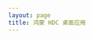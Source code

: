 ```yaml
---
layout: page
title: 鸿蒙 HDC 桌面应用
---
```

<script setup>
import AppHome from '@share/components/AppHome.vue'

const version = "1.0.0"

// https://www.shadertoy.com/view/ltXczj
const code = `const float overallSpeed = 0.2;
const float gridSmoothWidth = 0.015;
const float axisWidth = 0.05;
const float majorLineWidth = 0.025;
const float minorLineWidth = 0.0125;
const float majorLineFrequency = 5.0;
const float minorLineFrequency = 1.0;
const vec4 gridColor = vec4(0.5);
const float scale = 5.0;
const vec4 lineColor = vec4(0.25, 0.5, 1.0, 1.0);
const float minLineWidth = 0.02;
const float maxLineWidth = 0.5;
const float lineSpeed = 1.0 * overallSpeed;
const float lineAmplitude = 1.0;
const float lineFrequency = 0.2;
const float warpSpeed = 0.2 * overallSpeed;
const float warpFrequency = 0.5;
const float warpAmplitude = 1.0;
const float offsetFrequency = 0.5;
const float offsetSpeed = 1.33 * overallSpeed;
const float minOffsetSpread = 0.6;
const float maxOffsetSpread = 2.0;
const int linesPerGroup = 16;

const vec4[] bgColors = vec4[]
  (
    lineColor * 0.5,
    lineColor - vec4(0.2, 0.2, 0.7, 1)
  );

#define drawCircle(pos, radius, coord) smoothstep(radius + gridSmoothWidth, radius, length(coord - (pos)))

#define drawSmoothLine(pos, halfWidth, t) smoothstep(halfWidth, 0.0, abs(pos - (t)))

#define drawCrispLine(pos, halfWidth, t) smoothstep(halfWidth + gridSmoothWidth, halfWidth, abs(pos - (t)))

#define drawPeriodicLine(freq, width, t) drawCrispLine(freq / 2.0, width, abs(mod(t, freq) - (freq) / 2.0))

float drawGridLines(float axis)
{
  return drawCrispLine(0.0, axisWidth, axis)
    + drawPeriodicLine(majorLineFrequency, majorLineWidth, axis)
    + drawPeriodicLine(minorLineFrequency, minorLineWidth, axis);
}

float drawGrid(vec2 space)
{
  return min(1., drawGridLines(space.x)
    + drawGridLines(space.y));
}

// probably can optimize w/ noise, but currently using fourier transform
float random(float t)
{
  return (cos(t) + cos(t * 1.3 + 1.3) + cos(t * 1.4 + 1.4)) / 3.0;
}

float getPlasmaY(float x, float horizontalFade, float offset)
{
  return random(x * lineFrequency + iTime * lineSpeed) * horizontalFade * lineAmplitude + offset;
}

void mainImage(out vec4 fragColor, in vec2 fragCoord)
{
  vec2 uv = fragCoord.xy / iResolution.xy;
  vec2 space = (fragCoord - iResolution.xy / 2.0) / iResolution.x * 2.0 * scale;

  float horizontalFade = 1.0 - (cos(uv.x * 6.28) * 0.5 + 0.5);
  float verticalFade = 1.0 - (cos(uv.y * 6.28) * 0.5 + 0.5);

  // fun with nonlinear transformations! (wind / turbulence)
  space.y += random(space.x * warpFrequency + iTime * warpSpeed) * warpAmplitude * (0.5 + horizontalFade);
  space.x += random(space.y * warpFrequency + iTime * warpSpeed + 2.0) * warpAmplitude * horizontalFade;

  vec4 lines = vec4(0);

  for (int l = 0; l < linesPerGroup; l++)
  {
    float normalizedLineIndex = float(l) / float(linesPerGroup);
    float offsetTime = iTime * offsetSpeed;
    float offsetPosition = float(l) + space.x * offsetFrequency;
    float rand = random(offsetPosition + offsetTime) * 0.5 + 0.5;
    float halfWidth = mix(minLineWidth, maxLineWidth, rand * horizontalFade) / 2.0;
    float offset = random(offsetPosition + offsetTime * (1.0 + normalizedLineIndex)) * mix(minOffsetSpread, maxOffsetSpread, horizontalFade);
    float linePosition = getPlasmaY(space.x, horizontalFade, offset);
    float line = drawSmoothLine(linePosition, halfWidth, space.y) / 2.0 + drawCrispLine(linePosition, halfWidth * 0.15, space.y);

    float circleX = mod(float(l) + iTime * lineSpeed, 25.0) - 12.0;
    vec2 circlePosition = vec2(circleX, getPlasmaY(circleX, horizontalFade, offset));
    float circle = drawCircle(circlePosition, 0.01, space) * 4.0;

    line = line + circle;
    lines += line * lineColor * rand;
  }

  fragColor = mix(bgColors[0], bgColors[1], uv.x);
  fragColor *= verticalFade;
  fragColor.a = 1.0;
  // debug grid:
  //fragColor = mix(fragColor, gridColor, drawGrid(space));
  fragColor += lines;
}
`

const downloads = [
  {
    key: 'windows',
    name: 'Windows',
    ext: '.exe',
    href: `https://release.liriliri.io/echo/ECHO-${version}-win-x64.exe`,
  },
  {
    key: 'mac',
    name: 'macOS Apple silicon',
    ext: '.dmg',
    href: `https://release.liriliri.io/echo/ECHO-${version}-mac-arm64.dmg `,
  },
  {
    key: 'mac_x64',
    name: 'macOS Intel chip ',
    ext: '.dmg',
    href: `https://release.liriliri.io/echo/ECHO-${version}-mac-x64.dmg`,
  }
]

const features = [
  {
    title: '屏幕镜像',
    desc: '一键投屏，支持键鼠操控、截图。',
    image: '/screencast.png',
  },
  {
    title: '应用管理',
    desc: '安装卸载应用、清除数据。',
    image: '/application.png',
  },
  {
    title: '进程管理',
    desc: '实时查看进程信息，占用异常一键结束。',
    image: '/process.png',
  },
  {
    title: '界面布局',
    desc: '查看布局信息，一键保存。',
    image: '/layout.png'
  },
  {
    title: '截屏',
    desc: '一键截屏，支持保存复制。',
    image: '/screencap.png'
  },
  {
    title: '日志查看',
    desc: '图形化 hilog，按级别、标签进行过滤，支持导出日志。',
    image: '/hilog.png'
  }
]
</script>

<AppHome 
  title="ECHO 鸿蒙 HDC 桌面应用" 
  subtitle="ECHO 是一个用于简化对鸿蒙设备操作控制的桌面应用程序，可以看作是 HDC 的图形用户界面。"
  :code="code"
  :version="version"
  :downloads="downloads"
  :features="features"
  :changelogUrl="`https://github.com/liriliri/echo/releases/tag/v${version}`"
/>
